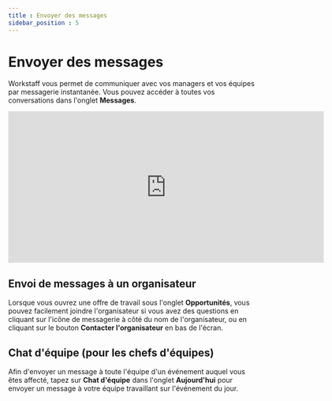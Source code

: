 ```yaml
---
title : Envoyer des messages
sidebar_position : 5
---
```


# Envoyer des messages

Workstaff vous permet de communiquer avec vos managers et vos équipes par messagerie instantanée. Vous pouvez accéder à toutes vos conversations dans l'onglet **Messages**.

<iframe width="640" height="307" src="https://www.loom.com/embed/89da56374b5f4db9adbe0af334397137" frameborder="0" webkitallowfullscreen mozallowfullscreen allowfullscreen></iframe>

## Envoi de messages à un organisateur
Lorsque vous ouvrez une offre de travail sous l'onglet **Opportunités**, vous pouvez facilement joindre l'organisateur si vous avez des questions en cliquant sur l'icône de messagerie à côté du nom de l'organisateur, ou en cliquant sur le bouton **Contacter l'organisateur** en bas de l'écran.

## Chat d'équipe (pour les chefs d'équipes)
Afin d'envoyer un message à toute l'équipe d'un événement auquel vous êtes affecté, tapez sur **Chat d'équipe** dans l'onglet **Aujourd'hui** pour envoyer un message à votre équipe travaillant sur l'événement du jour.
